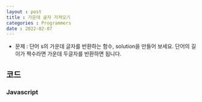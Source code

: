 ```yaml
---
layout : post
title : 가운데 글자 가져오기
categories : Programmers
date : 2022-02-07
---
```

* 문제 : 단어 s의 가운데 글자를 반환하는 함수, solution을 만들어 보세요.
단어의 길이가 짝수라면 가운데 두글자를 반환하면 됩니다.

## 코드
### Javascript

<script src="https://gist.github.com/kwontaehoon/fd3371c0089af30ae1051ef8019dc677.js"></script>